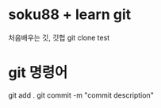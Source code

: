 # soku88 + learn git

처음배우는 깃, 깃헙
git clone test

# git 명령어

git add .
git commit -m "commit description"
